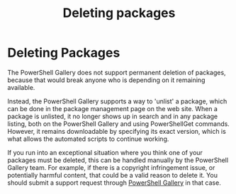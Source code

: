 ﻿---
ms.date:  06/12/2017
contributor:  JKeithB
keywords:  gallery,powershell,cmdlet,psgallery
title:  Deleting packages
---
# Deleting Packages

The PowerShell Gallery does not support permanent deletion of packages, because that would break anyone who is depending on it remaining available.

Instead, the PowerShell Gallery supports a way to 'unlist' a package, which can be done in the package management page on the web site.
When a package is unlisted, it no longer shows up in search and in any package listing, both on the PowerShell Gallery and using PowerShellGet commands.
However, it remains downloadable by specifying its exact version, which is what allows the automated scripts to continue working.

If you run into an exceptional situation where you think one of your packages must be deleted, this can be handled manually by the PowerShell Gallery team.
For example, if there is a copyright infringement issue, or potentially harmful content, that could be a valid reason to delete it.
You should submit a support request through [PowerShell Gallery](http://www.PowerShellGallery.com) in that case.
